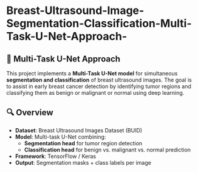 # Breast-Ultrasound-Image-Segmentation-Classification-Multi-Task-U-Net-Approach-

## 🎯 Multi-Task U-Net Approach

This project implements a **Multi-Task U-Net model** for simultaneous **segmentation and classification** of breast ultrasound images. The goal is to assist in early breast cancer detection by identifying tumor regions and classifying them as benign or malignant or normal using deep learning.

## 🔍 Overview

- **Dataset**: Breast Ultrasound Images Dataset (BUID)
- **Model**: Multi-task U-Net combining:
  - **Segmentation head** for tumor region detection
  - **Classification head** for benign vs. malignant vs. normal prediction
- **Framework**: TensorFlow / Keras
- **Output**: Segmentation masks + class labels per image
